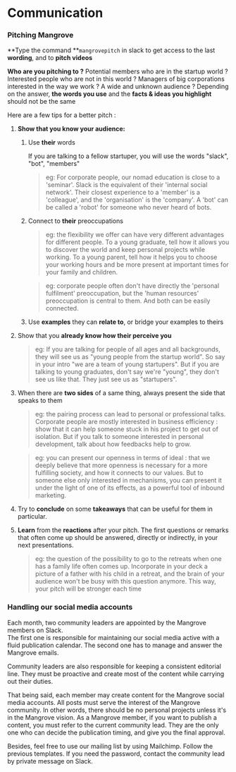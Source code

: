 # Communication

### Pitching Mangrove

**Type the command **`mangrovepitch` in slack to get access to the last **wording**, and to **pitch videos**

**Who are you pitching to ?** Potential members who are in the startup world ? Interested people who are not in this world ? Managers of big corporations interested in the way we work ? A wide and unknown audience ? Depending on the answer, **the words you use** and the **facts & ideas you highlight** should not be the same

Here are a few tips for a better pitch :

1. **Show that you know your audience:**

   1. Use **their** words

      If you are talking to a fellow startuper, you will use the words "slack", "bot", "members"

      > eg: For corporate people, our nomad education is close to a 'seminar'. Slack is the equivalent of their 'internal social network'. Their closest experience to a 'member' is a 'colleague', and the 'organisation' is the 'company'. A 'bot' can be called a 'robot' for someone who never heard of bots.

   2. Connect to **their** preoccupations
   
      > eg: the flexibility we offer can have very different advantages for different people. To a young graduate, tell how it allows you to discover the world and keep personal projects while working. To a young parent, tell how it helps you to choose your working hours and be more present at important times for your family and children.

      > eg: corporate people often don't have directly the 'personal fulfilment' preoccupation, but the 'human resources' preoccupation is central to them. And both can be easily connected.   
      
   3. Use **examples** they can **relate to**, or bridge your examples to theirs

2. Show that you **already know how their perceive you**

   > eg: If you are talking for people of all ages and all backgrounds, they will see us as "young people from the startup world". So say in your intro "we are a team of young startupers". But if you are talking to young graduates, don't say we're "young", they don't see us like that. They just see us as "startupers".

3. When there are **two sides** of a same thing, always present the side that speaks to them

   > eg: the pairing process can lead to personal or professional talks. Corporate people are mostly interested in business efficiency : show that it can help someone stuck in his project to get out of isolation. But if you talk to someone interested in personal development, talk about how feedbacks help to grow.
   
   > eg: you can present our openness in terms of ideal : that we deeply believe that more openness is necessary for a more fulfilling society, and how it connects to our values. But to someone else only interested in mechanisms, you can present it under the light of one of its effects, as a powerful tool of inbound marketing.
      
1. Try to **conclude** on some **takeaways** that can be useful for them in particular.   

1. **Learn** from the **reactions** after your pitch. The first questions or remarks that often come up should be answered, directly or indirectly, in your next presentations.

   > eg: the question of the possibility to go to the retreats when one has a family life often comes up. Incorporate in your deck a picture of a father with his child in a retreat, and the brain of your audience won't be busy with this question anymore. This way, your pitch will be stronger each time

### Handling our social media accounts

Each month, two community leaders are appointed by the Mangrove members on Slack.  
The first one is responsible for maintaining our social media active with a fluid publication calendar. The second one has to manage and answer the Mangrove emails.

Community leaders are also responsible for keeping a consistent editorial line. They must be proactive and create most of the content while carrying out their duties.

That being said, each member may create content for the Mangrove social media accounts. All posts must serve the interest of the Mangrove community. In other words, there should be no personal projects unless it's in the Mangrove vision. As a Mangrove member, if you want to publish a content, you must refer to the current community lead. They are the only one who can decide the publication timing, and give you the final approval.

Besides, feel free to use our mailing list by using Mailchimp. Follow the previous templates. If you need the password, contact the community lead by private message on Slack.

